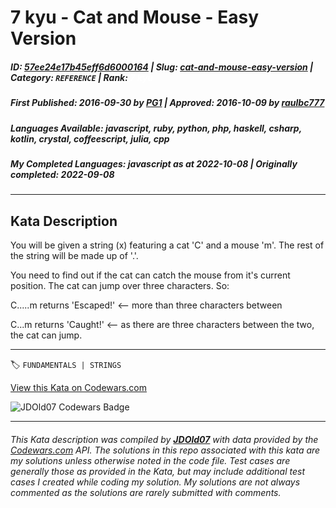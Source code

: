 # 7 kyu - Cat and Mouse - Easy Version

##### **ID**: [57ee24e17b45eff6d6000164](https://www.codewars.com/kata/57ee24e17b45eff6d6000164) | **Slug**: [cat-and-mouse-easy-version](https://www.codewars.com/kata/57ee24e17b45eff6d6000164) | **Category**: `REFERENCE` | **Rank**: <span style="color:white">7 kyu</span>

##### **First Published**: 2016-09-30 ***by*** [PG1](https://www.codewars.com/users/PG1) | **Approved**: 2016-10-09 ***by*** [raulbc777](https://www.codewars.com/users/raulbc777)

##### **Languages Available**: javascript, ruby, python, php, haskell, csharp, kotlin, crystal, coffeescript, julia, cpp

##### **My Completed Languages**: javascript ***as at*** 2022-10-08 | **Originally completed**: 2022-09-08

---

## Kata Description


You will be given a string (x) featuring a cat 'C' and a mouse 'm'. The rest of the string will be made up of '.'. 



You need to find out if the cat can catch the mouse from it's current position. The cat can jump over three characters. So:



C.....m returns 'Escaped!'  <-- more than three characters between



C...m returns 'Caught!'   <-- as there are three characters between the two, the cat can jump.

---


🏷 `FUNDAMENTALS | STRINGS`


[View this Kata on Codewars.com](https://www.codewars.com/kata/57ee24e17b45eff6d6000164)

![](https://www.codewars.com/users/jdold07/badges/large "JDOld07 Codewars Badge")

---

###### *This Kata description was compiled by [**JDOld07**](https://tpstech.dev) with data provided by the [Codewars.com](https://www.codewars.com) API.  The solutions in this repo associated with this kata are my solutions unless otherwise noted in the code file.  Test cases are generally those as provided in the Kata, but may include additional test cases I created while coding my solution.  My solutions are not always commented as the solutions are rarely submitted with comments.*
